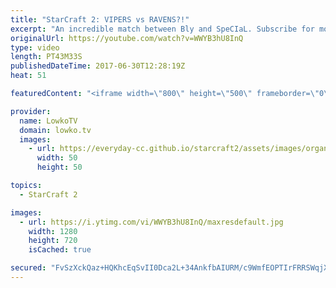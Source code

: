 ```yaml
---
title: "StarCraft 2: VIPERS vs RAVENS?!"
excerpt: "An incredible match between Bly and SpeCIaL. Subscribe for more videos: http://lowko.tv/youtube Zest vs aLive: https://goo.gl/fZqtFq  Easily one of the closest macro games between Terran and Zerg in all of StarCraft 2. In this match MajOr (also known as WinDy, Terran, Princess, Britney, Kitty, Memory,"
originalUrl: https://youtube.com/watch?v=WWYB3hU8InQ
type: video
length: PT43M33S
publishedDateTime: 2017-06-30T12:28:19Z
heat: 51

featuredContent: "<iframe width=\"800\" height=\"500\" frameborder=\"0\" src=\"https://www.youtube.com/embed/WWYB3hU8InQ\" allow=\"accelerometer; autoplay; encrypted-media; gyroscope; picture-in-picture\" allowfullscreen></iframe>"

provider:
  name: LowkoTV
  domain: lowko.tv
  images:
    - url: https://everyday-cc.github.io/starcraft2/assets/images/organizations/lowko.tv-50x50.jpg
      width: 50
      height: 50

topics:
  - StarCraft 2

images:
  - url: https://i.ytimg.com/vi/WWYB3hU8InQ/maxresdefault.jpg
    width: 1280
    height: 720
    isCached: true

secured: "FvSzXckQaz+HQKhcEqSvII0Dca2L+34AnkfbAIURM/c9WmfEOPTIrFRRSWqjXmm/dtHIrEo5M0MG9gZoBk6QL+Ozf3KTmfO/9AU+gDlWHCe+rlwNwVbPSWynwx3HnmrCSKx8q1Pr0NImn1eoXlY0DObC1r3VUQxODhsYarWOg09G9nh+sMQ/APHLNiHOyQeY0A8hVut10XaVr1G51yS3+Ey8Kk20JXeeb2zXnqVJdehBswIvcLQBcxlak0Jji2dwxRXgjpAGXRPHvw5qO7m1YWCgtv3gOcL70Eu+/Ra6PZLQDXf4rdU//+NnEtdi2Z6zIVIJojD3BLLOgsllx5l6aE8EFntw1iUKWp9b2BB6sGy+V6jmeO3BD94eP7owtmaysaGiRzw1GkG1GlwacG+4PKyYN5/mz+VeX8Huzu5cEAYsqb/btCgSooccQRpqWn9+;lLiaTDvodlRi5TizQQAcbA=="
---
```


